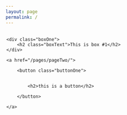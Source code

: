```yaml
---
layout: page
permalink: /
---
```


<div class="wrapper">

	<div class="boxOne">
		<h2 class="boxText">This is box #1</h2>
	</div>

	<a href="/pages/pageTwo/">

		<button class="buttonOne">


			<h2>this is a button</h2>

		</button>

	</a>
</div>

<style type="text/css">

	.boxText{
		margin-top: 25%;
	}
	
	.boxOne{
		background-color: lightgreen;
		float:left;
		width: 45%;
		height: 450px;
		border-radius: 5%;
		text-align: center;

	}
	.buttonOne{
		background-color: lightgreen;
		float: right;
		width: 45%;
		
		height: 450px;
		border-radius: 5%;
	}

	.wrapper{
		padding: 2px;

	}
	
</style>
